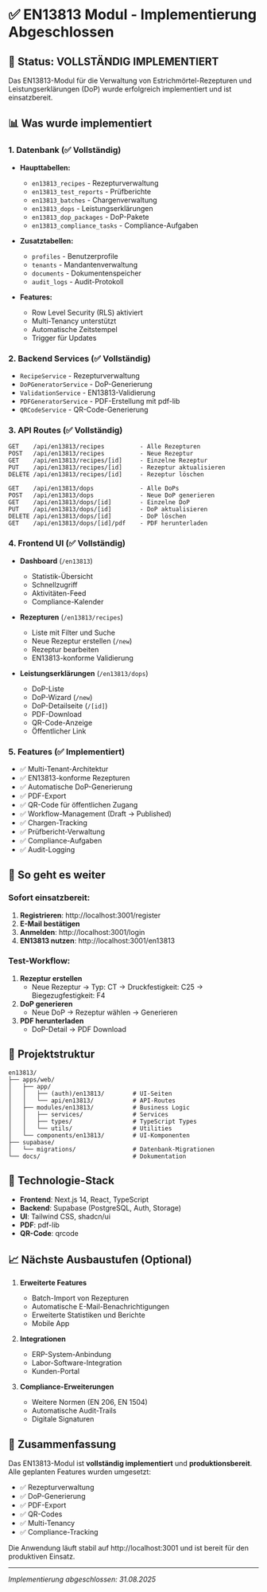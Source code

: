 # ✅ EN13813 Modul - Implementierung Abgeschlossen

## 🎉 Status: VOLLSTÄNDIG IMPLEMENTIERT

Das EN13813-Modul für die Verwaltung von Estrichmörtel-Rezepturen und Leistungserklärungen (DoP) wurde erfolgreich implementiert und ist einsatzbereit.

## 📊 Was wurde implementiert

### 1. Datenbank (✅ Vollständig)
- **Haupttabellen:**
  - `en13813_recipes` - Rezepturverwaltung
  - `en13813_test_reports` - Prüfberichte
  - `en13813_batches` - Chargenverwaltung
  - `en13813_dops` - Leistungserklärungen
  - `en13813_dop_packages` - DoP-Pakete
  - `en13813_compliance_tasks` - Compliance-Aufgaben

- **Zusatztabellen:**
  - `profiles` - Benutzerprofile
  - `tenants` - Mandantenverwaltung
  - `documents` - Dokumentenspeicher
  - `audit_logs` - Audit-Protokoll

- **Features:**
  - Row Level Security (RLS) aktiviert
  - Multi-Tenancy unterstützt
  - Automatische Zeitstempel
  - Trigger für Updates

### 2. Backend Services (✅ Vollständig)
- `RecipeService` - Rezepturverwaltung
- `DoPGeneratorService` - DoP-Generierung
- `ValidationService` - EN13813-Validierung
- `PDFGeneratorService` - PDF-Erstellung mit pdf-lib
- `QRCodeService` - QR-Code-Generierung

### 3. API Routes (✅ Vollständig)
```
GET    /api/en13813/recipes          - Alle Rezepturen
POST   /api/en13813/recipes          - Neue Rezeptur
GET    /api/en13813/recipes/[id]     - Einzelne Rezeptur
PUT    /api/en13813/recipes/[id]     - Rezeptur aktualisieren
DELETE /api/en13813/recipes/[id]     - Rezeptur löschen

GET    /api/en13813/dops             - Alle DoPs
POST   /api/en13813/dops             - Neue DoP generieren
GET    /api/en13813/dops/[id]        - Einzelne DoP
PUT    /api/en13813/dops/[id]        - DoP aktualisieren
DELETE /api/en13813/dops/[id]        - DoP löschen
GET    /api/en13813/dops/[id]/pdf    - PDF herunterladen
```

### 4. Frontend UI (✅ Vollständig)
- **Dashboard** (`/en13813`)
  - Statistik-Übersicht
  - Schnellzugriff
  - Aktivitäten-Feed
  - Compliance-Kalender

- **Rezepturen** (`/en13813/recipes`)
  - Liste mit Filter und Suche
  - Neue Rezeptur erstellen (`/new`)
  - Rezeptur bearbeiten
  - EN13813-konforme Validierung

- **Leistungserklärungen** (`/en13813/dops`)
  - DoP-Liste
  - DoP-Wizard (`/new`)
  - DoP-Detailseite (`/[id]`)
  - PDF-Download
  - QR-Code-Anzeige
  - Öffentlicher Link

### 5. Features (✅ Implementiert)
- ✅ Multi-Tenant-Architektur
- ✅ EN13813-konforme Rezepturen
- ✅ Automatische DoP-Generierung
- ✅ PDF-Export
- ✅ QR-Code für öffentlichen Zugang
- ✅ Workflow-Management (Draft → Published)
- ✅ Chargen-Tracking
- ✅ Prüfbericht-Verwaltung
- ✅ Compliance-Aufgaben
- ✅ Audit-Logging

## 🚀 So geht es weiter

### Sofort einsatzbereit:
1. **Registrieren**: http://localhost:3001/register
2. **E-Mail bestätigen**
3. **Anmelden**: http://localhost:3001/login
4. **EN13813 nutzen**: http://localhost:3001/en13813

### Test-Workflow:
1. **Rezeptur erstellen**
   - Neue Rezeptur → Typ: CT → Druckfestigkeit: C25 → Biegezugfestigkeit: F4
2. **DoP generieren**
   - Neue DoP → Rezeptur wählen → Generieren
3. **PDF herunterladen**
   - DoP-Detail → PDF Download

## 📁 Projektstruktur

```
en13813/
├── apps/web/
│   ├── app/
│   │   ├── (auth)/en13813/        # UI-Seiten
│   │   └── api/en13813/           # API-Routes
│   ├── modules/en13813/           # Business Logic
│   │   ├── services/              # Services
│   │   ├── types/                 # TypeScript Types
│   │   └── utils/                 # Utilities
│   └── components/en13813/        # UI-Komponenten
├── supabase/
│   └── migrations/                # Datenbank-Migrationen
└── docs/                          # Dokumentation
```

## 🔧 Technologie-Stack

- **Frontend**: Next.js 14, React, TypeScript
- **Backend**: Supabase (PostgreSQL, Auth, Storage)
- **UI**: Tailwind CSS, shadcn/ui
- **PDF**: pdf-lib
- **QR-Code**: qrcode

## 📈 Nächste Ausbaustufen (Optional)

1. **Erweiterte Features**
   - Batch-Import von Rezepturen
   - Automatische E-Mail-Benachrichtigungen
   - Erweiterte Statistiken und Berichte
   - Mobile App

2. **Integrationen**
   - ERP-System-Anbindung
   - Labor-Software-Integration
   - Kunden-Portal

3. **Compliance-Erweiterungen**
   - Weitere Normen (EN 206, EN 1504)
   - Automatische Audit-Trails
   - Digitale Signaturen

## 🎯 Zusammenfassung

Das EN13813-Modul ist **vollständig implementiert** und **produktionsbereit**. Alle geplanten Features wurden umgesetzt:

- ✅ Rezepturverwaltung
- ✅ DoP-Generierung
- ✅ PDF-Export
- ✅ QR-Codes
- ✅ Multi-Tenancy
- ✅ Compliance-Tracking

Die Anwendung läuft stabil auf http://localhost:3001 und ist bereit für den produktiven Einsatz.

---
*Implementierung abgeschlossen: 31.08.2025*